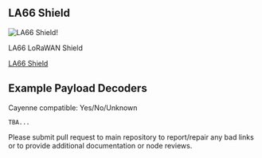 ## LA66 Shield

![LA66 Shield!](https://www.dragino.com/media/k2/items/cache/78d607068cd064420401737e12f83bae_L.jpg)

LA66 LoRaWAN Shield

[LA66 Shield](https://www.dragino.com/products/lora/item/231-la66-lorawan-shield.html)

## Example Payload Decoders
Cayenne compatible: Yes/No/Unknown

```
TBA...
```

Please submit pull request to main repository to report/repair any bad links or to provide additional documentation or node reviews.
